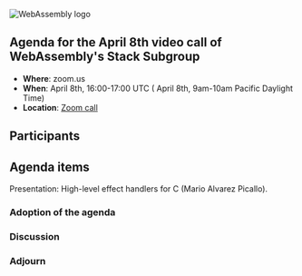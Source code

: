 ![WebAssembly logo](/images/WebAssembly.png)

## Agenda for the April 8th video call of WebAssembly's Stack Subgroup

- **Where**: zoom.us
- **When**:  April 8th, 16:00-17:00 UTC ( April 8th, 9am-10am Pacific Daylight Time)
- **Location**: [Zoom call](https://zoom.us/j/91846860726?pwd=NVVNVmpvRVVFQkZTVzZ1dTFEcXgrdz09)

## Participants

## Agenda items

Presentation: High-level effect handlers for C (Mario Alvarez Picallo).

### Adoption of the agenda

### Discussion

### Adjourn
